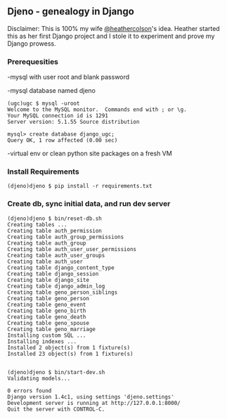 ## Djeno - genealogy in Django

Disclaimer: This is 100% my wife [@heathercolson](http://twitter.com/heathercolson)'s idea. Heather started this as her first Django project and I stole it to experiment and prove my Django prowess. 

### Prerequesities  
-mysql with user root and blank password

-mysql database named djeno

    (ugc)ugc $ mysql -uroot 
    Welcome to the MySQL monitor.  Commands end with ; or \g.
    Your MySQL connection id is 1291
    Server version: 5.1.55 Source distribution
    
    mysql> create database django_ugc;
    Query OK, 1 row affected (0.00 sec)

-virtual env or clean python site packages on a fresh VM

### Install Requirements
    (djeno)djeno $ pip install -r requirements.txt 

### Create db, sync initial data, and run dev server
    (djeno)djeno $ bin/reset-db.sh 
    Creating tables ...
    Creating table auth_permission
    Creating table auth_group_permissions
    Creating table auth_group
    Creating table auth_user_user_permissions
    Creating table auth_user_groups
    Creating table auth_user
    Creating table django_content_type
    Creating table django_session
    Creating table django_site
    Creating table django_admin_log
    Creating table geno_person_siblings
    Creating table geno_person
    Creating table geno_event
    Creating table geno_birth
    Creating table geno_death
    Creating table geno_spouse
    Creating table geno_marriage
    Installing custom SQL ...
    Installing indexes ...
    Installed 2 object(s) from 1 fixture(s)
    Installed 23 object(s) from 1 fixture(s)

    
    (djeno)djeno $ bin/start-dev.sh 
    Validating models...

    0 errors found
    Django version 1.4c1, using settings 'djeno.settings'
    Development server is running at http://127.0.0.1:8000/
    Quit the server with CONTROL-C.
    
    
